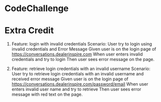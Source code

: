 # CodeChallenge

# Extra Credit
 1.  Feature:  login with invalid credentials 
     Scenario: User try to login using invalid credentials and Error Message 
     Given user is on the login page of https://conversations.dealerinspire.com
     When user enters invalid credentials and try to login
     Then user sees error message on the page.
     
 2.  Feature:  retrieve login credentials with an invalid username 
     Scenario: User try to retrieve login credentials with an invalid username and received error message
     Given user is on the login page of https://conversations.dealerinspire.com/password/email
     When user enters invalid user name and try to retrieve
     Then user sees error message with red text on the page.
